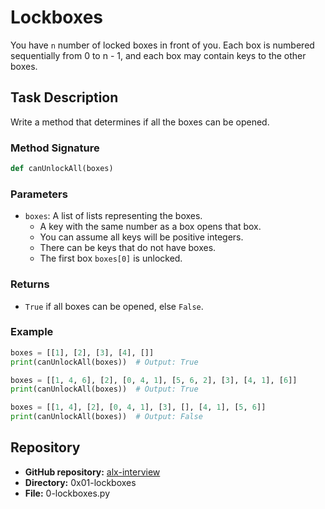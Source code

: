 # Lockboxes

You have `n` number of locked boxes in front of you. Each box is numbered sequentially from 0 to n - 1, and each box may contain keys to the other boxes.

## Task Description

Write a method that determines if all the boxes can be opened.

### Method Signature

```python
def canUnlockAll(boxes)
```

### Parameters

- `boxes`: A list of lists representing the boxes.
  - A key with the same number as a box opens that box.
  - You can assume all keys will be positive integers.
  - There can be keys that do not have boxes.
  - The first box `boxes[0]` is unlocked.

### Returns

- `True` if all boxes can be opened, else `False`.

### Example

```python
boxes = [[1], [2], [3], [4], []]
print(canUnlockAll(boxes))  # Output: True

boxes = [[1, 4, 6], [2], [0, 4, 1], [5, 6, 2], [3], [4, 1], [6]]
print(canUnlockAll(boxes))  # Output: True

boxes = [[1, 4], [2], [0, 4, 1], [3], [], [4, 1], [5, 6]]
print(canUnlockAll(boxes))  # Output: False
```

## Repository

- **GitHub repository:** [alx-interview](https://github.com/username/alx-interview)
- **Directory:** 0x01-lockboxes
- **File:** 0-lockboxes.py
